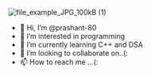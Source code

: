 ![file_example_JPG_100kB (1)](https://github.com/prashant-80/prashant-80/assets/121568016/f3c81ba1-3d89-4972-90df-7af40305ef54)
- 👋 Hi, I’m @prashant-80
- 👀 I’m interested in programming
- 🌱 I’m currently learning C++ and DSA
- 💞️ I’m looking to collaborate on..(:
- 📫 How to reach me ...(:


<!---
prashant-80/prashant-80 is a ✨ special ✨ repository because its `README.md` (this file) appears on your GitHub profile.
You can click the Preview link to take a look at your changes.
--->
